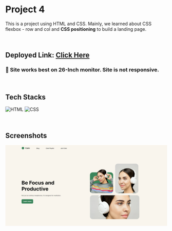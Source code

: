 # Project 4

This is a project using HTML and CSS. Mainly, we learned about CSS flexbox - row and col and **CSS positioning** to build a landing page. 

<br>

## Deployed Link: [Click Here]()

###  🔸 Site works best on 26-Inch monitor. Site is not responsive.

<br>

## Tech Stacks
![HTML](https://img.shields.io/badge/HTML5-E34F26?style=for-the-badge&logo=html5&logoColor=white) 
![CSS](https://img.shields.io/badge/CSS3-1572B6?style=for-the-badge&logo=css3&logoColor=white)

<br>

## Screenshots
![Page](./output.png)

<br>
